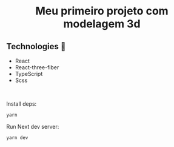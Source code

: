 <h1 align="center">

<br>

Meu primeiro projeto com modelagem 3d

</h1>

## Technologies 🔧

- React
- React-three-fiber
- TypeScript
- Scss


<br>

Install deps:

```bash
yarn 
```

Run Next dev server:

```bash
yarn dev 
```
